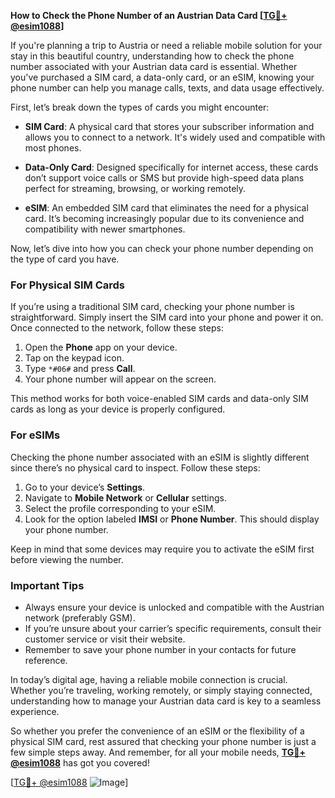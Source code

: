 **How to Check the Phone Number of an Austrian Data Card [[TG💪+ @esim1088](https://t.me/s/esim1088)]**

If you're planning a trip to Austria or need a reliable mobile solution for your stay in this beautiful country, understanding how to check the phone number associated with your Austrian data card is essential. Whether you've purchased a SIM card, a data-only card, or an eSIM, knowing your phone number can help you manage calls, texts, and data usage effectively.

First, let’s break down the types of cards you might encounter:

- **SIM Card**: A physical card that stores your subscriber information and allows you to connect to a network. It's widely used and compatible with most phones.
  
- **Data-Only Card**: Designed specifically for internet access, these cards don’t support voice calls or SMS but provide high-speed data plans perfect for streaming, browsing, or working remotely.

- **eSIM**: An embedded SIM card that eliminates the need for a physical card. It’s becoming increasingly popular due to its convenience and compatibility with newer smartphones.

Now, let’s dive into how you can check your phone number depending on the type of card you have.

### For Physical SIM Cards

If you’re using a traditional SIM card, checking your phone number is straightforward. Simply insert the SIM card into your phone and power it on. Once connected to the network, follow these steps:

1. Open the **Phone** app on your device.
2. Tap on the keypad icon.
3. Type `*#06#` and press **Call**.
4. Your phone number will appear on the screen.

This method works for both voice-enabled SIM cards and data-only SIM cards as long as your device is properly configured.

### For eSIMs

Checking the phone number associated with an eSIM is slightly different since there’s no physical card to inspect. Follow these steps:

1. Go to your device’s **Settings**.
2. Navigate to **Mobile Network** or **Cellular** settings.
3. Select the profile corresponding to your eSIM.
4. Look for the option labeled **IMSI** or **Phone Number**. This should display your phone number.

Keep in mind that some devices may require you to activate the eSIM first before viewing the number.

### Important Tips

- Always ensure your device is unlocked and compatible with the Austrian network (preferably GSM).
- If you’re unsure about your carrier’s specific requirements, consult their customer service or visit their website.
- Remember to save your phone number in your contacts for future reference.

In today’s digital age, having a reliable mobile connection is crucial. Whether you’re traveling, working remotely, or simply staying connected, understanding how to manage your Austrian data card is key to a seamless experience.

So whether you prefer the convenience of an eSIM or the flexibility of a physical SIM card, rest assured that checking your phone number is just a few simple steps away. And remember, for all your mobile needs, **[TG💪+ @esim1088](https://t.me/s/esim1088)** has got you covered!

[[TG💪+ @esim1088](https://t.me/s/esim1088) ![Image](https://i.postimg.cc/Y0z9fWf4/image.png)]